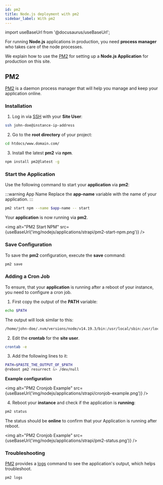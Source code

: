 ```yaml
---
id: pm2
title: Node.js deployment with pm2
sidebar_label: With pm2
---
```


import useBaseUrl from '@docusaurus/useBaseUrl';

For running **Node.js** applications in production, you need **process manager** who takes care of the node processes.

We explain how to use the [PM2](https://pm2.keymetrics.io/) for setting up a **Node.js Application** for production on this site.

## PM2

[PM2](https://pm2.keymetrics.io/) is a daemon process manager that will help you manage and keep your application online.

### Installation

1. Log in via [SSH](../../frontend-area/ssh-ftp/#ssh-login) with your **Site User**:

```bash
ssh john-doe@instance-ip-address
```

2. Go to the **root directory** of your project:

```bash
cd htdocs/www.domain.com/
```

3. Install the latest **pm2** via **npm**.

```bash
npm install pm2@latest -g
```

### Start the Application

Use the following command to start your **application** via **pm2**:

:::warning App Name
Replace the **app-name** variable with the name of your application.
:::

```bash
pm2 start npm --name $app-name -- start
```

Your **application** is now running via **pm2**.

<img alt="PM2 Start NPM" src={useBaseUrl('img/nodejs/applications/strapi/pm2-start-npm.png')} />

### Save Configuration

To save the **pm2** configuration, execute the **save** command:

```bash
pm2 save
```

### Adding a Cron Job

To ensure, that your **application** is running after a reboot of your instance, you need to configure a cron job.

1. First copy the output of the **PATH** variable:

```bash
echo $PATH
```

The output will look similar to this:

```bash
/home/john-doe/.nvm/versions/node/v14.19.3/bin:/usr/local/sbin:/usr/local/bin:/usr/sbin:/usr/bin:/sbin:/bin
```

2. Edit the **crontab** for the **site user**.

```bash
crontab -e
```

3. Add the following lines to it:

```bash
PATH=$PASTE_THE_OUTPUT_OF_$PATH
@reboot pm2 resurrect &> /dev/null
```

**Example configuration**

<img alt="PM2 Cronjob Example" src={useBaseUrl('img/nodejs/applications/strapi/cronjob-example.png')} />

4. Reboot your **instance** and check if the application is **running**:

```bash
pm2 status
```

The  status  should be **online** to confirm that your Application is running after reboot.

<img alt="PM2 Cronjob Example" src={useBaseUrl('img/nodejs/applications/strapi/pm2-status.png')} />

### Troubleshooting

[PM2](https://pm2.keymetrics.io/) provides a [logs](https://pm2.keymetrics.io/docs/usage/log-management/) command to see the application's output, which helps troubleshoot.

```bash
pm2 logs
```